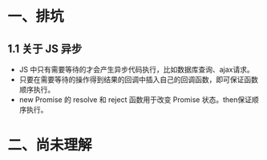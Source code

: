 # 一、排坑
## 1.1 关于 JS 异步
- JS 中只有需要等待的才会产生异步代码执行，比如数据库查询、ajax请求。
- 只要在需要等待的操作得到结果的回调中插入自己的回调函数，即可保证函数顺序执行。
- new Promise 的 resolve 和 reject 函数用于改变 Promise 状态。then保证顺序执行。

# 二、尚未理解
